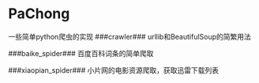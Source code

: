 # PaChong
一些简单python爬虫的实现
###crawler###
urllib和BeautifulSoup的简繁用法

###baike_spider###
百度百科词条的简单爬取

###xiaopian_spider###
小片网的电影资源爬取，获取迅雷下载列表